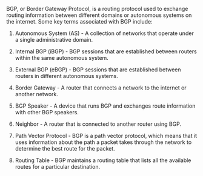 BGP, or Border Gateway Protocol, is a routing protocol used to exchange routing information between different domains or autonomous systems on the internet. Some key terms associated with BGP include:

1. Autonomous System (AS) - A collection of networks that operate under a single administrative domain.

2. Internal BGP (iBGP) - BGP sessions that are established between routers within the same autonomous system.

3. External BGP (eBGP) - BGP sessions that are established between routers in different autonomous systems.

4. Border Gateway - A router that connects a network to the internet or another network.

5. BGP Speaker - A device that runs BGP and exchanges route information with other BGP speakers.

6. Neighbor - A router that is connected to another router using BGP.

7. Path Vector Protocol - BGP is a path vector protocol, which means that it uses information about the path a packet takes through the network to determine the best route for the packet.

8. Routing Table - BGP maintains a routing table that lists all the available routes for a particular destination.
